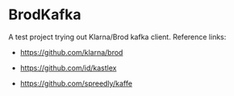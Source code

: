 # BrodKafka

A test project trying out Klarna/Brod kafka client. Reference links:

- https://github.com/klarna/brod

- https://github.com/id/kastlex

- https://github.com/spreedly/kaffe
